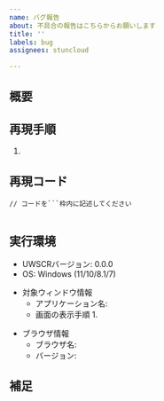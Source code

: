 ```yaml
---
name: バグ報告
about: 不具合の報告はこちらからお願いします
title: ''
labels: bug
assignees: stuncloud

---
```


## 概要

<!-- 不具合の内容をここに記述してください -->

## 再現手順

<!-- 現象を再現させるための手順を記述してください -->
<!-- スクリプトの実行のみで再現する場合は不要です -->

1.

## 再現コード

<!-- 実行することで現象が発生するコードがある場合はここに記述してください-->
<!-- 再現手順を補完するためのコードなどでも構いません -->
<!-- なるべく環境依存のコードは避けてください、コードの実行ができず調査できない場合があります -->

```stylus
// コードを```枠内に記述してください


```

## 実行環境

- UWSCRバージョン: 0.0.0
- OS: Windows (11/10/8.1/7)
<!-- ウィンドウ操作時の不具合であれば以下も記述してください -->
- 対象ウィンドウ情報
    - アプリケーション名:
    - 画面の表示手順
        1.
<!-- BrowserControlの不具合であれば以下も記述してください -->
- ブラウザ情報
    - ブラウザ名:
    - バージョン:


## 補足

<!-- その他の情報がある場合はここに記述してください -->
